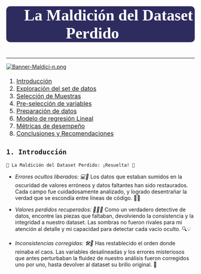 # <p style="background-color:#2e2b5f;font-family:Creepster,cursive;color:#ffffff;font-size:150%;text-align:center;border-radius:10px 10px;">👻 La Maldición del Dataset Perdido 🎃</p>
---

[![Banner-Maldici-n.png](https://i.postimg.cc/FRY3zfqR/Banner-Maldici-n.png)](https://postimg.cc/sQRv023d)

<div class="alert alert-block alert-info" style="margin-top: 20px">

<font size = 3>
    
1. <a href="#sec_1">Introducción</a>  
2. <a href="#sec_2">Exploración del set de datos</a>  
3. <a href="#sec_3">Selección de Muestras</a>  
4. <a href="#sec_4">Pre-selección de variables</a>  
5. <a href="#sec_5">Preparación de datos</a>
6. <a href="#sec_6">Modelo de regresión Lineal</a>  
7. <a href="#sec_7">Métricas de desempeño</a> 
8. <a href="#sec_8">Conclusiones y Recomendaciones</a>     

 
</font>
</div>

<a id='sec_1'></a>
## `1. Introducción`

`🎃 La Maldición del Dataset Perdido: ¡Resuelta! 🎃`

- *Errores ocultos liberados: 💻👻* Los datos que estaban sumidos en la oscuridad de valores erróneos y datos faltantes han sido restaurados. Cada campo fue cuidadosamente analizado, y logrado desentrañar la verdad que se escondía entre líneas de código. 📜✨

- *Valores perdidos recuperados: 🕵️‍♀️🌟* Como un verdadero detective de datos, encontre las piezas que faltaban, devolviendo la consistencia y la integridad a nuestro dataset. Las sombras no fueron rivales para mi atención al detalle y mi capacidad para detectar cada vacío oculto. 🔍💡

- *Inconsistencias corregidas: 🛠️🧩* Has restablecido el orden donde reinaba el caos. Las variables desalineadas y los errores misteriosos que antes perturbaban la fluidez de nuestro análisis fueron corregidos uno por uno, hasta devolver al dataset su brillo original. 🌟